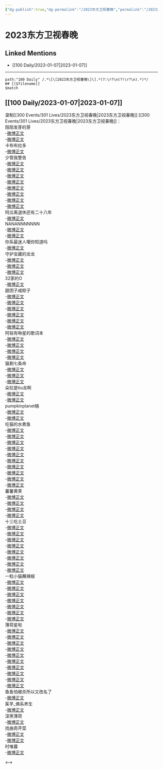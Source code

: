 ```yaml
---
{"dg-publish":true,"dg-permalink":"/2023东方卫视春晚","permalink":"/2023东方卫视春晚/","title":"2023东方卫视春晚"}
---
```


# 2023东方卫视春晚

## Linked Mentions
- [[100 Daily/2023-01-07\|2023-01-07]]


---

```expander
path:"100 Daily" /.*\[\[2023东方卫视春晚\]\].*(?:\r?\n(?!\r?\n).*)*/
## [[$filename]]
$match
```
## [[100 Daily/2023-01-07\|2023-01-07]]
录制[[300 Events/301 Lives/2023东方卫视春晚\|2023东方卫视春晚]]
[[300 Events/301 Lives/2023东方卫视春晚\|2023东方卫视春晚]]：  
陌陌发芽的芽  
-[微博正文](https://m.weibo.cn/2284245305/4855330943011340)  
-[微博正文](https://m.weibo.cn/2284245305/4855386534579435)  
卡布布拉多  
-[微博正文](https://m.weibo.cn/3227822763/4855361696434250)  
少管我警告  
-[微博正文](https://m.weibo.cn/6209005537/4855333773640676)  
-[微博正文](https://m.weibo.cn/6209005537/4855363209528385)  
-[微博正文](https://m.weibo.cn/6209005537/4855363436022041)  
-[微博正文](https://m.weibo.cn/6209005537/4855363762917958)  
-[微博正文](https://m.weibo.cn/6209005537/4855364035811754)  
-[微博正文](https://m.weibo.cn/6209005537/4855364367681813)  
-[微博正文](https://m.weibo.cn/6209005537/4855364669671023)  
-[微博正文](https://m.weibo.cn/6209005537/4855364907959520)  
阿瓜离退休还有二十八年  
-[微博正文](https://m.weibo.cn/2282809525/4855349191901605)  
NANANNNNNNN  
-[微博正文](https://m.weibo.cn/5970158873/4855331647131930)  
-[微博正文](https://m.weibo.cn/5970158873/4855405278662549)  
你系最迷人噶你知道吗  
-[微博正文](https://m.weibo.cn/7724525486/4855340459365839)  
守护宝藏的龙龙  
-[微博正文](https://m.weibo.cn/5733299093/4855338790553508)  
-[微博正文](https://m.weibo.cn/5733299093/4855350073759645)  
-[微博正文](https://m.weibo.cn/5733299093/4855364866286389)  
32家的O  
-[微博正文](https://m.weibo.cn/3223565345/4855332751283306)  
甜团子咸粽子  
-[微博正文](https://m.weibo.cn/3751399435/4855370130658164)  
-[微博正文](https://m.weibo.cn/3751399435/4855375733989166)  
-[微博正文](https://m.weibo.cn/3751399435/4855386521995241)  
-[微博正文](https://m.weibo.cn/3751399435/4855392058744526)  
-[微博正文](https://m.weibo.cn/3751399435/4855406637355255)  
-[微博正文](https://m.weibo.cn/3751399435/4855408395292487)  
阿铭有啾星的歌词本  
-[微博正文](https://m.weibo.cn/2583757523/4855333812178101)  
-[微博正文](https://m.weibo.cn/2583757523/4855337611696946)  
-[微博正文](https://m.weibo.cn/2583757523/4855361935245865)  
-[微博正文](https://m.weibo.cn/2583757523/4855363955856143)  
猫剩七条命  
-[微博正文](https://m.weibo.cn/7775270829/4855362027526867)  
-[微博正文](https://m.weibo.cn/7775270829/4855365386638078)  
-[微博正文](https://m.weibo.cn/7775270829/4855365815239991)  
朵拉是tiu龙啊  
-[微博正文](https://m.weibo.cn/5595700253/4855331403860468)  
-[微博正文](https://m.weibo.cn/5595700253/4855333854642878)  
pumpkinplanet楠  
-[微博正文](https://m.weibo.cn/3974927760/4855335719802710)  
-[微博正文](https://m.weibo.cn/3974927760/4855369635204667)  
吃猫的水煮鱼  
-[微博正文](https://m.weibo.cn/5982579514/4855328002806615)  
-[微博正文](https://m.weibo.cn/5982579514/4855328167167662)  
-[微博正文](https://m.weibo.cn/5982579514/4855328334939195)  
-[微博正文](https://m.weibo.cn/5982579514/4855330318588379)  
-[微博正文](https://m.weibo.cn/5982579514/4855330574699635)  
-[微博正文](https://m.weibo.cn/5982579514/4855330855716192)  
-[微博正文](https://m.weibo.cn/5982579514/4855336438073439)  
-[微博正文](https://m.weibo.cn/5982579514/4855336756054555)  
-[微博正文](https://m.weibo.cn/5982579514/4855338605745003)  
-[微博正文](https://m.weibo.cn/5982579514/4855339239346861)  
蕃薯黄荚  
-[微博正文](https://m.weibo.cn/1786590437/4855326745299173)  
-[微博正文](https://m.weibo.cn/1786590437/4855328036096533)  
-[微博正文](https://m.weibo.cn/1786590437/4855331434010705)  
-[微博正文](https://m.weibo.cn/1786590437/4855347556389590)  
十三吃土豆  
-[微博正文](https://m.weibo.cn/2321178365/4855327293703418)  
-[微博正文](https://m.weibo.cn/2321178365/4855328032691499)  
-[微博正文](https://m.weibo.cn/2321178365/4855328515034704)  
-[微博正文](https://m.weibo.cn/2321178365/4855329994576716)  
-[微博正文](https://m.weibo.cn/2321178365/4855338539685392)  
-[微博正文](https://m.weibo.cn/2321178365/4855344742796887)  
-[微博正文](https://m.weibo.cn/2321178365/4855360597529073)  
-[微博正文](https://m.weibo.cn/2321178365/4855369467695486)  
一粒小猫蘸辣椒  
-[微博正文](https://m.weibo.cn/1824010843/4855328849792164)  
-[微博正文](https://m.weibo.cn/1824010843/4855329257685465)  
-[微博正文](https://m.weibo.cn/1824010843/4855330343224569)  
-[微博正文](https://m.weibo.cn/1824010843/4855330779958662)  
-[微博正文](https://m.weibo.cn/1824010843/4855335179521340)  
-[微博正文](https://m.weibo.cn/1824010843/4855335845893788)  
-[微博正文](https://m.weibo.cn/1824010843/4855362995618661)  
薄荷星啦  
-[微博正文](https://m.weibo.cn/5125072259/4855327616404250)  
-[微博正文](https://m.weibo.cn/5125072259/4855328044748973)  
-[微博正文](https://m.weibo.cn/5125072259/4855328586074595)  
-[微博正文](https://m.weibo.cn/5125072259/4855329776734487)  
-[微博正文](https://m.weibo.cn/5125072259/4855330263797686)  
-[微博正文](https://m.weibo.cn/5125072259/4855333049335990)  
-[微博正文](https://m.weibo.cn/5125072259/4855333782294130)  
-[微博正文](https://m.weibo.cn/5125072259/4855334931273225)  
-[微博正文](https://m.weibo.cn/5125072259/4855336038563938)  
-[微博正文](https://m.weibo.cn/5125072259/4855336408453715)  
鱼鱼怕被杀所以又改名了  
-[微博正文](https://m.weibo.cn/2832544785/4855328966967369)  
茱芋_佛系养生  
-[微博正文](https://m.weibo.cn/3053256847/4855386836043931)  
深黑薄荷  
-[微博正文](https://m.weibo.cn/1055729542/4855406742212613)  
找曲奇芹菜  
-[微博正文](https://m.weibo.cn/2448125913/4855379500473832)  
-[微博正文](https://m.weibo.cn/2448125913/4855391982716273)  
时唯暮  
-[微博正文](https://m.weibo.cn/5316924533/4855410026091260)

<-->
